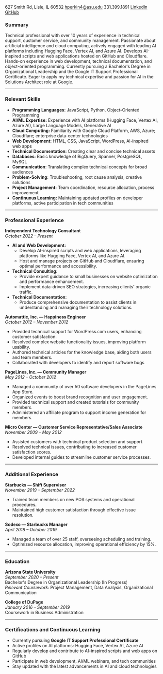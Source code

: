 627 Smith Rd, Lisle, IL 60532  [hperkin4@asu.edu](mailto:hperkin4@asu.edu)  331.399.1891  [LinkedIn](https://www.linkedin.com/in/henryperkins/)  [GitHub](https://github.com/henryperkins)
### **Summary**

Technical professional with over 10 years of experience in technical support, customer service, and community management. Passionate about artificial intelligence and cloud computing, actively engaged with leading AI platforms including Hugging Face, Vertex AI, and Azure AI. Develops AI-inspired scripts and web applications hosted on GitHub and Cloudflare. Hands-on experience in web development, technical documentation, and object-oriented programming. Currently pursuing a Bachelor's Degree in Organizational Leadership and the Google IT Support Professional Certificate. Eager to apply my technical expertise and passion for AI in the Solutions Architect role at Google.

---

### **Relevant Skills**

- **Programming Languages:** JavaScript, Python, Object-Oriented Programming
- **AI/ML Expertise:** Experience with AI platforms (Hugging Face, Vertex AI, Azure AI), Large Language Models, Generative AI
- **Cloud Computing:** Familiarity with Google Cloud Platform, AWS, Azure; Cloudflare; enterprise data-center technologies
- **Web Development:** HTML, CSS, JavaScript, WordPress, AI-inspired web apps
- **Technical Documentation:** Creating clear and concise technical assets
- **Databases:** Basic knowledge of BigQuery, Spanner, PostgreSQL, MySQL
- **Communication:** Translating complex technical concepts for broad audiences
- **Problem-Solving:** Troubleshooting, root cause analysis, creative solutions
- **Project Management:** Team coordination, resource allocation, process improvement
- **Continuous Learning:** Maintaining updated profiles on developer platforms, active participation in tech communities

---

### **Professional Experience**

**Independent Technology Consultant**  
_October 2022 – Present_

- **AI and Web Development:**
    - Develop AI-inspired scripts and web applications, leveraging platforms like Hugging Face, Vertex AI, and Azure AI.
    - Host and manage projects on GitHub and Cloudflare, ensuring optimal performance and accessibility.
- **Technical Consulting:**
    - Provide expert guidance to small businesses on website optimization and performance enhancement.
    - Implement data-driven SEO strategies, increasing clients' organic traffic.
- **Technical Documentation:**
    - Produce comprehensive documentation to assist clients in understanding and managing their technology solutions.

**Automattic, Inc. — Happiness Engineer**  
_October 2012 – November 2012_

- Provided technical support for WordPress.com users, enhancing customer satisfaction.
- Resolved complex website functionality issues, improving platform usability.
- Authored technical articles for the knowledge base, aiding both users and team members.
- Collaborated with developers to identify and report software bugs.

**PageLines, Inc. — Community Manager**  
_May 2012 – October 2012_

- Managed a community of over 50 software developers in the PageLines App Store.
- Organized events to boost brand recognition and user engagement.
- Provided technical support and created tutorials for community members.
- Administered an affiliate program to support income generation for members.

**Micro Center — Customer Service Representative/Sales Associate**  
_November 2009 – May 2012_

- Assisted customers with technical product selection and support.
- Resolved technical issues, contributing to increased customer satisfaction scores.
- Developed internal guides to streamline customer service processes.

---

### **Additional Experience**

**Starbucks — Shift Supervisor**  
_November 2019 – September 2022_

- Trained team members on new POS systems and operational procedures.
- Maintained high customer satisfaction through effective issue resolution.

**Sodexo — Starbucks Manager**  
_April 2018 – October 2019_

- Managed a team of over 25 staff, overseeing scheduling and training.
- Optimized resource allocation, improving operational efficiency by 15%.

---

### **Education**

**Arizona State University**  
_September 2020 – Present_  
Bachelor's Degree in Organizational Leadership (In Progress)  
_Relevant Coursework:_ Project Management, Data Analysis, Organizational Communication

**College of DuPage**  
_January 2016 – September 2019_  
Coursework in Business Administration

---

### **Certifications and Continuous Learning**

- Currently pursuing **Google IT Support Professional Certificate**
- Active profiles on AI platforms: Hugging Face, Vertex AI, Azure AI
- Regularly develop and contribute to AI-inspired scripts and web apps on GitHub
- Participate in web development, AI/ML webinars, and tech communities
- Stay updated with the latest advancements in AI and cloud technologies